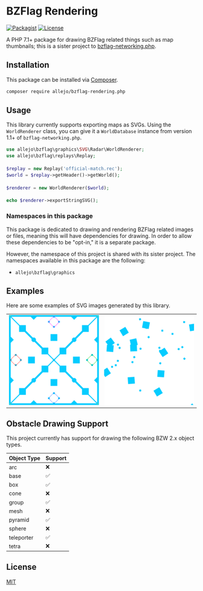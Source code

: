 # BZFlag Rendering

[![Packagist](https://img.shields.io/packagist/v/allejo/bzflag-rendering.php.svg)](https://packagist.org/packages/allejo/bzflag-rendering.php)
[![License](https://img.shields.io/github/license/allejo/bzflag-rendering.php.svg)](LICENSE.md)

A PHP 7.1+ package for drawing BZFlag related things such as map thumbnails; this is a sister project to [bzflag-networking.php](https://github.com/allejo/bzflag-networking.php).

## Installation

This package can be installed via [Composer](https://getcomposer.org).

```bash
composer require allejo/bzflag-rendering.php
```

## Usage

This library currently supports exporting maps as SVGs. Using the `WorldRenderer` class, you can give it a `WorldDatabase` instance from version 1.1+ of `bzflag-networking.php`.

```php
use allejo\bzflag\graphics\SVG\Radar\WorldRenderer;
use allejo\bzflag\replays\Replay;

$replay = new Replay('official-match.rec');
$world = $replay->getHeader()->getWorld();

$renderer = new WorldRenderer($world);

echo $renderer->exportStringSVG();
```

### Namespaces in this package

This package is dedicated to drawing and rendering BZFlag related images or files, meaning this will have dependencies for drawing. In order to allow these dependencies to be "opt-in," it is a separate package.

However, the namespace of this project is shared with its sister project. The namespaces available in this package are the following:

- `allejo\bzflag\graphics`

## Examples

Here are some examples of SVG images generated by this library.

<table>
    <tr>
        <td>
            <img
                src="./examples/hix.svg"
                alt="Radar thumbnail of HiX"
            />
        </td>
        <td>
            <img
                src="./examples/random_map.svg"
                alt="Radar thumbnail of a random map"
            />
        </td>
    </tr>
</table>

## Obstacle Drawing Support

This project currently has support for drawing the following BZW 2.x object types.

| Object Type | Support            |
|:------------|:-------------------|
| arc         | :x:                |
| base        | :white_check_mark: |
| box         | :white_check_mark: |
| cone        | :x:                |
| group       | :white_check_mark: |
| mesh        | :x:                |
| pyramid     | :white_check_mark: |
| sphere      | :x:                |
| teleporter  | :white_check_mark: |
| tetra       | :x:                |

## License

[MIT](./LICENSE.md)
